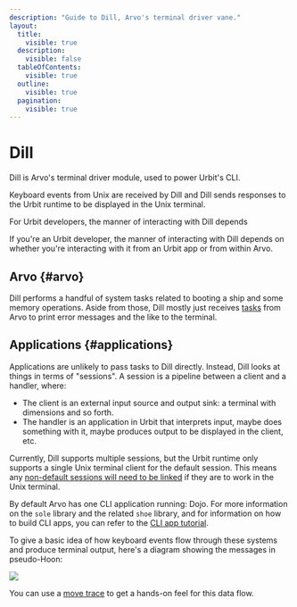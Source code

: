 ```yaml
---
description: "Guide to Dill, Arvo's terminal driver vane."
layout:
  title:
    visible: true
  description:
    visible: false
  tableOfContents:
    visible: true
  outline:
    visible: true
  pagination:
    visible: true
---
```


# Dill

Dill is Arvo's terminal driver module, used to power Urbit's CLI.

Keyboard events from Unix are received by Dill and Dill sends responses to the Urbit runtime to be displayed in the Unix terminal.

For Urbit developers, the manner of interacting with Dill depends 

If you're an Urbit developer, the manner of interacting with Dill depends on whether you're interacting with it from an Urbit app or from within Arvo.

## Arvo {#arvo}

Dill performs a handful of system tasks related to booting a ship and some memory operations. Aside from those, Dill mostly just receives [tasks](tasks.md) from Arvo to print error messages and the like to the terminal.

## Applications {#applications}

Applications are unlikely to pass tasks to Dill directly. Instead, Dill looks at things in terms of "sessions". A session is a pipeline between a client and a handler, where:
- The client is an external input source and output sink: a terminal with dimensions and so forth.
- The handler is an application in Urbit that interprets input, maybe does something with it, maybe produces output to be displayed in the client, etc.

Currently, Dill supports multiple sessions, but the Urbit runtime only supports a single Unix terminal client for the default session. This means any [non-default sessions will need to be linked](tasks.md#session-tasks) if they are to work in the Unix terminal.

By default Arvo has one CLI application running: Dojo. For more information on the `sole` library and the related `shoe` library, and for information on how to build CLI apps, you can refer to the [CLI app tutorial](../../../build-on-urbit/userspace/cli-tutorial.md).

To give a basic idea of how keyboard events flow through these systems and produce terminal output, here's a diagram showing the messages in pseudo-Hoon:

![](https://media.urbit.org/docs/arvo/dill/dill-userspace.svg)

You can use a [move trace](../arvo/move-trace.md) to get a hands-on feel for this data flow.

